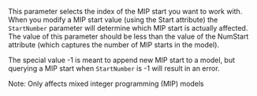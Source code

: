This parameter selects the index of the MIP start you want to work with. When you modify a MIP start value (using the
Start attribute) the `StartNumber` parameter will determine which MIP start is actually affected. The value of this
parameter should be less than the value of the NumStart attribute (which captures the number of MIP starts in the
model).

The special value -1 is meant to append new MIP start to a model, but querying a MIP start when `StartNumber` is -1 will
result in an error.

Note: Only affects mixed integer programming (MIP) models